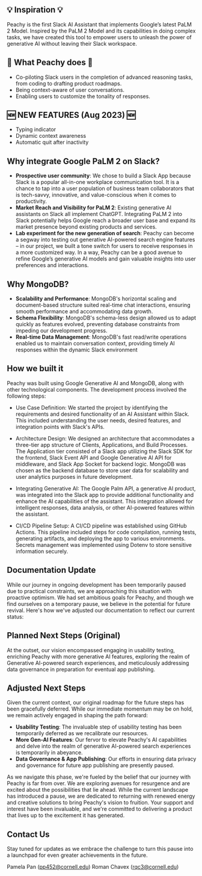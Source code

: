 ## 💡 Inspiration 💡
Peachy is the first Slack AI Assistant that implements Google’s latest PaLM 2 Model. Inspired by the PaLM 2 Model and its capabilities in doing complex tasks, we have created this tool to empower users to unleash the power of generative AI without leaving their Slack workspace. 

## 🍑 What Peachy does 🍑 
* Co-piloting Slack users in the completion of advanced reasoning tasks, from coding to drafting product roadmaps. 
* Being context-aware of user conversations. 
* Enabling users to customize the tonality of responses. 

## 🆕 NEW FEATURES (Aug 2023) 🆕
* Typing indicator
* Dynamic context awareness
* Automatic quit after inactivity

## Why integrate Google PaLM 2 on Slack?
* **Prospective user community**: We chose to build a Slack App because Slack is a popular all-in-one workplace communication tool. It is a chance to tap into a user population of business team collaborators that is tech-savvy, innovative, and value-conscious when it comes to productivity. 
* **Market Reach and Visibility for PaLM 2**: Existing generative AI assistants on Slack all implement ChatGPT. Integrating PaLM 2 into Slack potentially helps Google reach a broader user base and expand its market presence beyond existing products and services. 
* **Lab experiment for the new generation of search**: Peachy can become a segway into testing out generative AI-powered search engine features – in our project, we built a tone switch for users to receive responses in a more customized way. In a way, Peachy can be a good avenue to refine Google’s generative AI models and gain valuable insights into user preferences and interactions. 

## Why MongoDB?
* **Scalability and Performance**: MongoDB's horizontal scaling and document-based structure suited real-time chat interactions, ensuring smooth performance and accommodating data growth.
* **Schema Flexibility**: MongoDB's schema-less design allowed us to adapt quickly as features evolved, preventing database constraints from impeding our development progress.
* **Real-time Data Management**: MongoDB's fast read/write operations enabled us to maintain conversation context, providing timely AI responses within the dynamic Slack environment

## How we built it
Peachy was built using Google Generative AI and MongoDB, along with other technological components. The development process involved the following steps:

* Use Case Definition: We started the project by identifying the requirements and desired functionality of an AI Assistant within Slack. This included understanding the user needs, desired features, and integration points with Slack's APIs.

* Architecture Design: We designed an architecture that accommodates a three-tier app structure of Clients, Applications, and Build Processes. The Application tier consisted of a Slack app utilizing the Slack SDK for the frontend, Slack Event API and Google Generative AI API for middleware, and Slack App Socket for backend logic. MongoDB was chosen as the backend database to store user data for scalability and user analytics purposes in future development. 

* Integrating Generative AI: The Google Palm API, a generative AI product, was integrated into the Slack app to provide additional functionality and enhance the AI capabilities of the assistant. This integration allowed for intelligent responses, data analysis, or other AI-powered features within the assistant.

* CI/CD Pipeline Setup: A CI/CD pipeline was established using GitHub Actions. This pipeline included steps for code compilation, running tests, generating artifacts, and deploying the app to various environments. Secrets management was implemented using Dotenv to store sensitive information securely.

## Documentation Update
While our journey in ongoing development has been temporarily paused due to practical constraints, we are approaching this situation with proactive optimism. We had set ambitious goals for Peachy, and though we find ourselves on a temporary pause, we believe in the potential for future revival. Here's how we've adjusted our documentation to reflect our current status:

## Planned Next Steps (Original)
At the outset, our vision encompassed engaging in usability testing, enriching Peachy with more generative AI features, exploring the realm of Generative AI-powered search experiences, and meticulously addressing data governance in preparation for eventual app publishing.

## Adjusted Next Steps
Given the current context, our original roadmap for the future steps has been gracefully deferred. While our immediate momentum may be on hold, we remain actively engaged in shaping the path forward:

* **Usability Testing**: The invaluable step of usability testing has been temporarily deferred as we recalibrate our resources.
* **More Gen-AI Features**: Our fervor to elevate Peachy's AI capabilities and delve into the realm of generative AI-powered search experiences is temporarily in abeyance.
* **Data Governance & App Publishing**: Our efforts in ensuring data privacy and governance for future app publishing are presently paused.

As we navigate this phase, we're fueled by the belief that our journey with Peachy is far from over. We are exploring avenues for resurgence and are excited about the possibilities that lie ahead. While the current landscape has introduced a pause, we are dedicated to returning with renewed energy and creative solutions to bring Peachy's vision to fruition. Your support and interest have been invaluable, and we're committed to delivering a product that lives up to the excitement it has generated.

## Contact Us
Stay tuned for updates as we embrace the challenge to turn this pause into a launchpad for even greater achievements in the future.

Pamela Pan (pp452@cornell.edu)
Roman Chavex (rqc3@cornell.edu) 
